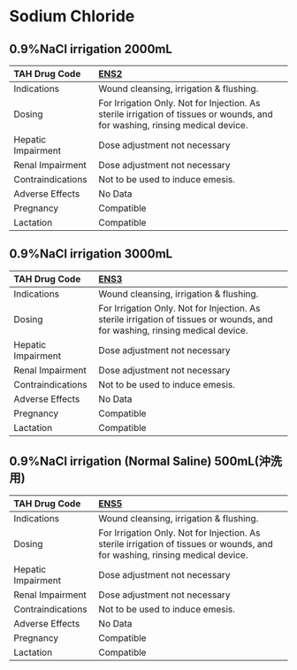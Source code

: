 # Sodium Chloride

## 0.9%NaCl irrigation 2000mL

| TAH Drug Code      | [ENS2](https://www.tahsda.org.tw/drugs/hissearch.php?drug_code=ENS2)                                                         |
|:-------------------|:-----------------------------------------------------------------------------------------------------------------------------|
| Indications        | Wound cleansing, irrigation & flushing.                                                                                      |
| Dosing             | For Irrigation Only. Not for Injection. As sterile irrigation of tissues or wounds, and for washing, rinsing medical device. |
| Hepatic Impairment | Dose adjustment not necessary                                                                                                |
| Renal Impairment   | Dose adjustment not necessary                                                                                                |
| Contraindications  | Not to be used to induce emesis.                                                                                             |
| Adverse Effects    | No Data                                                                                                                      |
| Pregnancy          | Compatible                                                                                                                   |
| Lactation          | Compatible                                                                                                                   |

## 0.9%NaCl irrigation 3000mL

| TAH Drug Code      | [ENS3](https://www.tahsda.org.tw/drugs/hissearch.php?drug_code=ENS3)                                                         |
|:-------------------|:-----------------------------------------------------------------------------------------------------------------------------|
| Indications        | Wound cleansing, irrigation & flushing.                                                                                      |
| Dosing             | For Irrigation Only. Not for Injection. As sterile irrigation of tissues or wounds, and for washing, rinsing medical device. |
| Hepatic Impairment | Dose adjustment not necessary                                                                                                |
| Renal Impairment   | Dose adjustment not necessary                                                                                                |
| Contraindications  | Not to be used to induce emesis.                                                                                             |
| Adverse Effects    | No Data                                                                                                                      |
| Pregnancy          | Compatible                                                                                                                   |
| Lactation          | Compatible                                                                                                                   |

## 0.9%NaCl irrigation (Normal Saline) 500mL(沖洗用)

| TAH Drug Code      | [ENS5](https://www.tahsda.org.tw/drugs/hissearch.php?drug_code=ENS5)                                                         |
|:-------------------|:-----------------------------------------------------------------------------------------------------------------------------|
| Indications        | Wound cleansing, irrigation & flushing.                                                                                      |
| Dosing             | For Irrigation Only. Not for Injection. As sterile irrigation of tissues or wounds, and for washing, rinsing medical device. |
| Hepatic Impairment | Dose adjustment not necessary                                                                                                |
| Renal Impairment   | Dose adjustment not necessary                                                                                                |
| Contraindications  | Not to be used to induce emesis.                                                                                             |
| Adverse Effects    | No Data                                                                                                                      |
| Pregnancy          | Compatible                                                                                                                   |
| Lactation          | Compatible                                                                                                                   |

